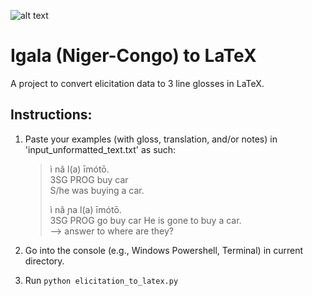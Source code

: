 ![alt text](https://icons.iconarchive.com/icons/custom-icon-design/all-country-flag/64/Nigeria-Flag-icon.png "NG Flag")
# Igala (Niger-Congo) to LaTeX

A project to convert elicitation data to 3 line glosses in LaTeX.


## Instructions:
1. Paste your examples (with gloss, translation, and/or notes) in 'input_unformatted_text.txt' as such:
   
    > ì nâ l(a) īmótō.           
    > 3SG PROG buy car           
    > S/he was buying a car.     
    >                            
    > ì nâ ɲa l(a) īmótō.        
    > 3SG PROG go buy car
    > He is gone to buy a car.    
    > --> answer to where are they?

2. Go into the console (e.g., Windows Powershell, Terminal) in current directory.
3. Run `python elicitation_to_latex.py`